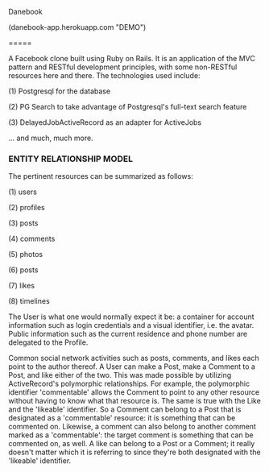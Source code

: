 Danebook


(danebook-app.herokuapp.com "DEMO")


=====

A Facebook clone built using Ruby on Rails. It is an application of the MVC pattern and RESTful development principles, with some non-RESTful resources here and there. The technologies used include:


(1) Postgresql for the database


(2) PG Search to take advantage of Postgresql's full-text search feature


(3) DelayedJobActiveRecord as an adapter for ActiveJobs


... and much, much more.


### ENTITY RELATIONSHIP MODEL ###


The pertinent resources can be summarized as follows:


(1) users


(2) profiles


(3) posts


(4) comments


(5) photos


(6) posts


(7) likes


(8) timelines


The User is what one would normally expect it be: a container for account information such as login credentials and a visual identifier, i.e. the avatar. Public information such as the current residence and phone number are delegated to the Profile.


Common social network activities such as posts, comments, and likes each point to the author thereof. A User can make a Post, make a Comment to a Post, and like either of the two. This was made possible by utilizing ActiveRecord's polymorphic relationships. For example, the polymorphic identifier 'commentable' allows the Comment to point to any other resource without having to know what that resource is. The same is true with the Like and the 'likeable' identifier. So a Comment can belong to a Post that is designated as a 'commentable' resource: it is something that can be commented on. Likewise, a comment can also belong to another comment marked as a 'commentable': the target comment is something that can be commented on, as well. A like can belong to a Post or a Comment; it really doesn't matter which it is referring to since they're both designated with the 'likeable' identifier.
